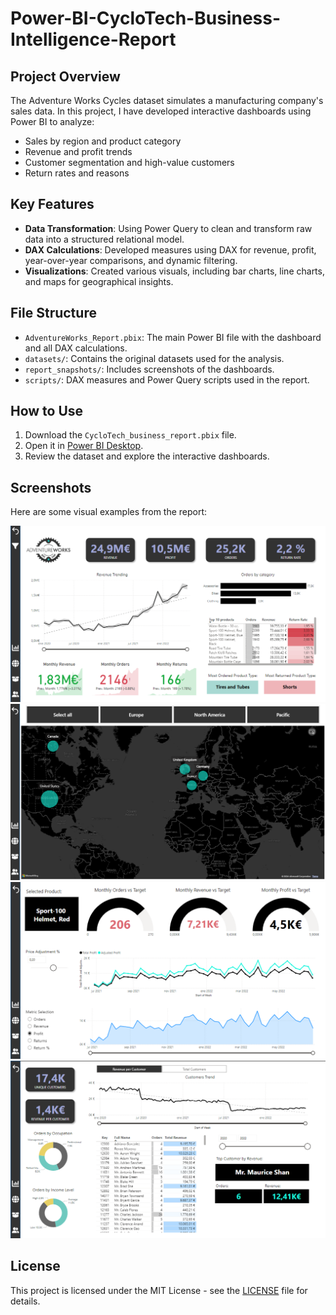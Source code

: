 # Power-BI-CycloTech-Business-Intelligence-Report

## Project Overview
The Adventure Works Cycles dataset simulates a manufacturing company's sales data. In this project, I have developed interactive dashboards using Power BI to analyze:
- Sales by region and product category
- Revenue and profit trends
- Customer segmentation and high-value customers
- Return rates and reasons

## Key Features
- **Data Transformation**: Using Power Query to clean and transform raw data into a structured relational model.
- **DAX Calculations**: Developed measures using DAX for revenue, profit, year-over-year comparisons, and dynamic filtering.
- **Visualizations**: Created various visuals, including bar charts, line charts, and maps for geographical insights.
  
## File Structure
- `AdventureWorks_Report.pbix`: The main Power BI file with the dashboard and all DAX calculations.
- `datasets/`: Contains the original datasets used for the analysis.
- `report_snapshots/`: Includes screenshots of the dashboards.
- `scripts/`: DAX measures and Power Query scripts used in the report.

## How to Use
1. Download the `CycloTech_business_report.pbix` file.
2. Open it in [Power BI Desktop](https://powerbi.microsoft.com/desktop/).
3. Review the dataset and explore the interactive dashboards.

## Screenshots
Here are some visual examples from the report:

![Executive Dashboard](./report_snapshots/executive_dashboard.png)
![Sales Map](./report_snapshots/sales_map.png)
![Sales Dashboard](./report_snapshots/product_detail_dashboard.png)
![Customer Segmentation](./report_snapshots/customer_detail._dashboard.png)

## License
This project is licensed under the MIT License - see the [LICENSE](./LICENSE) file for details.
